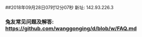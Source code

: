 ##2018年09月28日07时12分07秒 新址: 142.93.226.3
### 兔友常见问题及解答: https://github.com/wanggonging/d/blob/w/FAQ.md
